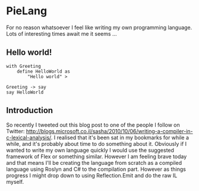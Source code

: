 # PieLang
For no reason whatsoever I feel like writing my own programming language. Lots of interesting times await me it seems ...

## Hello world!
```
with Greeting
	define HelloWorld as
		"Hello world" >

Greeting -> say
say HelloWorld
```
## Introduction

So recently I tweeted out this blog post to one of the people I follow on Twitter: http://blogs.microsoft.co.il/sasha/2010/10/06/writing-a-compiler-in-c-lexical-analysis/. I realised that it's been sat in my bookmarks for while a while, and it's probably about time to do something about it. Obviously if I wanted to write my own language quickly I would use the suggested framework of Flex or something similar. However I am feeling brave today and that means I'll be creating the language from scratch as a compiled language using Roslyn and C# to the compilation part. However as things progress I might drop down to using Reflection.Emit and do the raw IL myself.